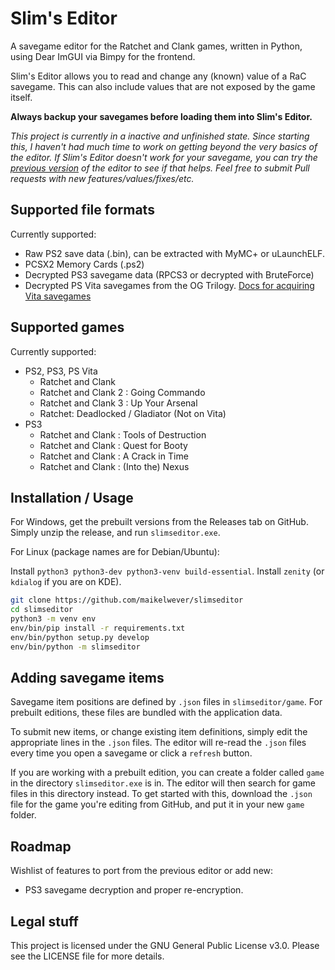 Slim's Editor
=============

A savegame editor for the Ratchet and Clank games, written in Python, using Dear ImGUI via Bimpy for the frontend.

Slim's Editor allows you to read and change any (known) value of a RaC savegame. 
This can also include values that are not exposed by the game itself.

**Always backup your savegames before loading them into Slim's Editor.**

_This project is currently in a inactive and unfinished state. Since starting this, I haven't had much time to work on getting beyond the very basics of the editor._
_If Slim's Editor doesn't work for your savegame, you can try the [previous version](https://github.com/maikelwever/rac-savegame-editor) of the editor to see if that helps._
_Feel free to submit Pull requests with new features/values/fixes/etc._


Supported file formats
----------------------

Currently supported:

 - Raw PS2 save data (.bin), can be extracted with MyMC+ or uLaunchELF.
 - PCSX2 Memory Cards (.ps2)
 - Decrypted PS3 savegame data (RPCS3 or decrypted with BruteForce)
 - Decrypted PS Vita savegames from the OG Trilogy. 
   [Docs for acquiring Vita savegames](https://github.com/maikelwever/rac-savegame-editor/blob/master/docs/HOW-TO-MOVE-SAVES-FOR-VITA.md)
 
 
Supported games
---------------

Currently supported:

 - PS2, PS3, PS Vita
   - Ratchet and Clank
   - Ratchet and Clank 2 : Going Commando
   - Ratchet and Clank 3 : Up Your Arsenal
   - Ratchet: Deadlocked / Gladiator  (Not on Vita)
 - PS3
   - Ratchet and Clank : Tools of Destruction
   - Ratchet and Clank : Quest for Booty
   - Ratchet and Clank : A Crack in Time
   - Ratchet and Clank : (Into the) Nexus
   
   
Installation / Usage
--------------------

For Windows, get the prebuilt versions from the Releases tab on GitHub.
Simply unzip the release, and run `slimseditor.exe`.

For Linux (package names are for Debian/Ubuntu):

Install `python3 python3-dev python3-venv build-essential`. 
Install `zenity` (or `kdialog` if you are on KDE).

```bash
git clone https://github.com/maikelwever/slimseditor
cd slimseditor
python3 -m venv env
env/bin/pip install -r requirements.txt
env/bin/python setup.py develop
env/bin/python -m slimseditor
```


Adding savegame items
---------------------

Savegame item positions are defined by `.json` files in `slimseditor/game`.
For prebuilt editions, these files are bundled with the application data.

To submit new items, or change existing item definitions, 
simply edit the appropriate lines in the `.json` files.
The editor will re-read the `.json` files every time you open a savegame or click a `refresh` button.

If you are working with a prebuilt edition, 
you can create a folder called `game` in the directory `slimseditor.exe` is in.
The editor will then search for game files in this directory instead.
To get started with this, download the `.json` file for the game you're editing from GitHub,
and put it in your new `game` folder. 


Roadmap
-------

Wishlist of features to port from the previous editor or add new:

 - PS3 savegame decryption and proper re-encryption.


Legal stuff
-----------

This project is licensed under the GNU General Public License v3.0. Please see the LICENSE file for more details.

